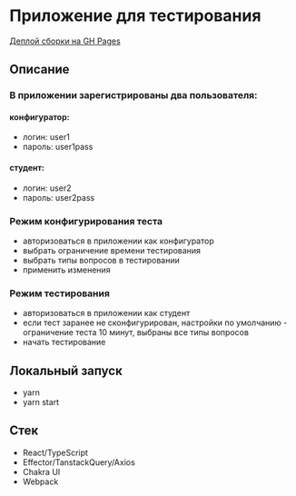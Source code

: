 # Приложение для тестирования

[Деплой сборки на GH Pages](https://kultibus.github.io/madsoft-soft)

## Описание

### В приложении зарегистрированы два пользователя:

#### конфигуратор:

- логин: user1
- пароль: user1pass

#### студент:

- логин: user2
- пароль: user2pass

### Режим конфигурирования теста

- авторизоваться в приложении как конфигуратор
- выбрать ограничение времени тестирования
- выбрать типы вопросов в тестировании
- применить изменения

### Режим тестирования

- авторизоваться в приложении как студент
- если тест заранее не сконфигурирован, настройки по умолчанию - ограничение теста 10 минут, выбраны все типы вопросов
- начать тестирование

## Локальный запуск

- yarn
- yarn start

## Стек

- React/TypeScript
- Effector/TanstackQuery/Axios
- Chakra UI
- Webpack
